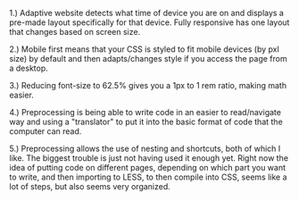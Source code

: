 1.) Adaptive website detects what time of device you are on and displays a pre-made layout specifically for that device. Fully responsive has one layout that changes based on screen size.

2.) Mobile first means that your CSS is styled to fit mobile devices (by pxl size) by default and then adapts/changes style if you access the page from a desktop.

3.) Reducing font-size to 62.5% gives you a 1px to 1 rem ratio, making math easier.

4.) Preprocessing is being able to write code in an easier to read/navigate way and using a "translator" to put it into the basic format of code that the computer can read.

5.) Preprocessing allows the use of nesting and shortcuts, both of which I like. The biggest trouble is just not having used it enough yet. Right now the idea of putting code on different pages, depending on which part you want to write, and then importing to LESS, to then compile into CSS, seems like a lot of steps, but also seems very organized.